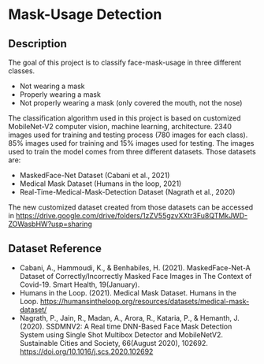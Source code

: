 # Mask-Usage Detection

## Description
The goal of this project is to classify face-mask-usage in three different classes.
- Not wearing a mask
- Properly wearing a mask
- Not properly wearing a mask (only covered the mouth, not the nose)

The classification algorithm used in this project is based on customized MobileNet-V2 computer vision, machine learning, architecture. 2340 images used for training and testing process (780 images for each class). 85% images used for training and 15% images used for testing. The images used to train the model comes from three different datasets. Those datasets are:
- MaskedFace-Net Dataset (Cabani et al., 2021)
- Medical Mask Dataset (Humans in the loop, 2021)
- Real-Time-Medical-Mask-Detection Dataset (Nagrath et al., 2020)

The new customized dataset created from those datasets can be accessed in https://drive.google.com/drive/folders/1zZV55gzvXXtr3Fu8QTMkJWD-ZOWasbHW?usp=sharing


## Dataset Reference
- Cabani, A., Hammoudi, K., & Benhabiles, H. (2021). MaskedFace-Net-A Dataset of Correctly/Incorrectly Masked Face Images in The Context of Covid-19. Smart Health, 19(January).
- Humans in the Loop. (2021). Medical Mask Dataset. Humans in the Loop. https://humansintheloop.org/resources/datasets/medical-mask-dataset/
- Nagrath, P., Jain, R., Madan, A., Arora, R., Kataria, P., & Hemanth, J. (2020). SSDMNV2: A Real time DNN-Based Face Mask Detection System using Single Shot Multibox Detector and MobileNetV2. Sustainable Cities and Society, 66(August 2020), 102692. https://doi.org/10.1016/j.scs.2020.102692
